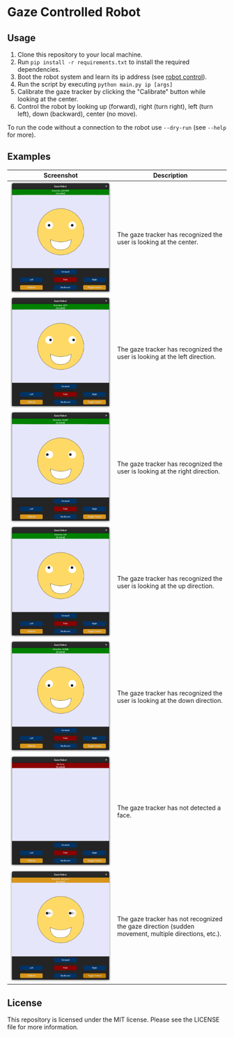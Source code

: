 # Gaze Controlled Robot
## Usage
1. Clone this repository to your local machine.
2. Run `pip install -r requirements.txt` to install the required dependencies.
3. Boot the robot system and learn its ip address (see [robot control](helpers/robot_control.cpp)).
4. Run the script by executing `python main.py ip [args]`
5. Calibrate the gaze tracker by clicking the "Calibrate" button while looking at the center.
6. Control the robot by looking up (forward), right (turn right), left (turn left), down (backward), center (no move).

To run the code without a connection to the robot use `--dry-run` (see `--help` for more).

## Examples
| Screenshot | Description |
| --- | --- |
| ![Center](assets/center.png) | The gaze tracker has recognized the user is looking at the center. |
| ![Left](assets/left.png) | The gaze tracker has recognized the user is looking at the left direction. |
| ![Right](assets/right.png) | The gaze tracker has recognized the user is looking at the right direction. |
| ![Up](assets/up.png) | The gaze tracker has recognized the user is looking at the up direction. |
| ![Down](assets/down.png) | The gaze tracker has recognized the user is looking at the down direction. |
| ![Faceless](assets/faceless.png) | The gaze tracker has not detected a face. |
| ![Unknown](assets/unknown.png) | The gaze tracker has not recognized the gaze direction (sudden movement, multiple directions, etc.). |

## License

This repository is licensed under the MIT license. Please see the LICENSE file for more information.
